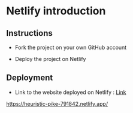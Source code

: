 # Netlify introduction

## Instructions

* Fork the project on your own GitHub account

* Deploy the project on Netlify

## Deployment

* Link to the website deployed on Netlify : [Link]()

https://heuristic-pike-791842.netlify.app/

